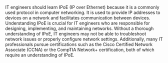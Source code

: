 IT engineers should learn IPoE (IP over Ethernet) because it is a commonly used protocol in computer networking. It is used to provide IP addresses to devices on a network and facilitates communication between devices. Understanding IPoE is crucial for IT engineers who are responsible for designing, implementing, and maintaining networks. Without a thorough understanding of IPoE, IT engineers may not be able to troubleshoot network issues or properly configure network settings. Additionally, many IT professionals pursue certifications such as the Cisco Certified Network Associate (CCNA) or the CompTIA Network+ certification, both of which require an understanding of IPoE.
